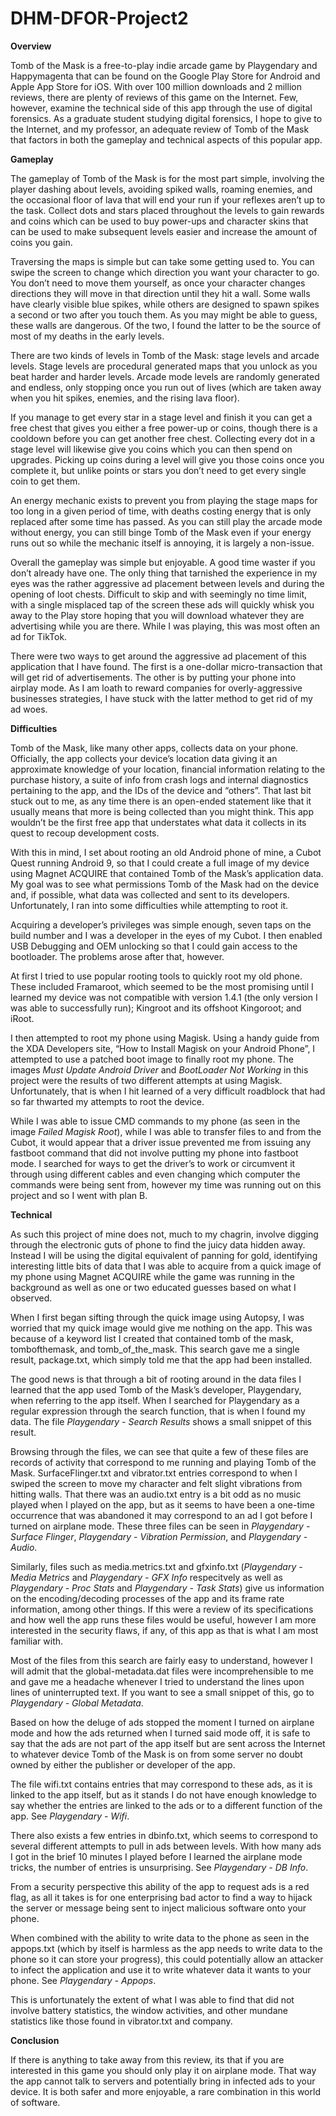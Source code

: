 # DHM-DFOR-Project2

**Overview**

Tomb of the Mask is a free-to-play indie arcade game by Playgendary and Happymagenta that can be found on the Google Play Store for Android and Apple App Store for iOS. With over 100 million downloads and 2 million reviews, there are plenty of reviews of this game on the Internet. Few, however, examine the technical side of this app through the use of digital forensics. As a graduate student studying digital forensics, I hope to give to the Internet, and my professor, an adequate review of Tomb of the Mask that factors in both the gameplay and technical aspects of this popular app.

**Gameplay**

The gameplay of Tomb of the Mask is for the most part simple, involving the player dashing about levels, avoiding spiked walls, roaming enemies, and the occasional floor of lava that will end your run if your reflexes aren’t up to the task. Collect dots and stars placed throughout the levels to gain rewards and coins which can be used to buy power-ups and character skins that can be used to make subsequent levels easier and increase the amount of coins you gain.

Traversing the maps is simple but can take some getting used to. You can swipe the screen to change which direction you want your character to go. You don’t need to move them yourself, as once your character changes directions they will move in that direction until they hit a wall. Some walls have clearly visible blue spikes, while others are designed to spawn spikes a second or two after you touch them. As you may might be able to guess, these walls are dangerous. Of the two, I found the latter to be the source of most of my deaths in the early levels.

There are two kinds of levels in Tomb of the Mask: stage levels and arcade levels. Stage levels are procedural generated maps that you unlock as you beat harder and harder levels. Arcade mode levels are randomly generated and endless, only stopping once you run out of lives (which are taken away when you hit spikes, enemies, and the rising lava floor). 

If you manage to get every star in a stage level and finish it you can get a free chest that gives you either a free power-up or coins, though there is a cooldown before you can get another free chest. Collecting every dot in a stage level will likewise give you coins which you can then spend on upgrades. Picking up coins during a level will give you those coins once you complete it, but unlike points or stars you don’t need to get every single coin to get them.

An energy mechanic exists to prevent you from playing the stage maps for too long in a given period of time, with deaths costing energy that is only replaced after some time has passed. As you can still play the arcade mode without energy, you can still binge Tomb of the Mask even if your energy runs out so while the mechanic itself is annoying, it is largely a non-issue.

Overall the gameplay was simple but enjoyable. A good time waster if you don’t already have one. The only thing that tarnished the experience in my eyes was the rather aggressive ad placement between levels and during the opening of loot chests. Difficult to skip and with seemingly no time limit, with a single misplaced tap of the screen these ads will quickly whisk you away to the Play store hoping that you will download whatever they are advertising while you are there. While I was playing, this was most often an ad for TikTok.

There were two ways to get around the aggressive ad placement of this application that I have found. The first is a one-dollar micro-transaction that will get rid of advertisements. The other is by putting your phone into airplay mode. As I am loath to reward companies for overly-aggressive businesses strategies, I have stuck with the latter method to get rid of my ad woes.

**Difficulties**

Tomb of the Mask, like many other apps, collects data on your phone. Officially, the app collects your device’s location data giving it an approximate knowledge of your location, financial information relating to the purchase history, a suite of info from crash logs and internal diagnostics pertaining to the app, and the IDs of the device and “others”. That last bit stuck out to me, as any time there is an open-ended statement like that it usually means that more is being collected than you might think. This app wouldn’t be the first free app that understates what data it collects in its quest to recoup development costs.

With this in mind, I set about rooting an old Android phone of mine, a Cubot Quest running Android 9, so that I could create a full image of my device using Magnet ACQUIRE that contained Tomb of the Mask’s application data. My goal was to see what permissions Tomb of the Mask had on the device and, if possible, what data was collected and sent to its developers. Unfortunately, I ran into some difficulties while attempting to root it.

Acquiring a developer’s privileges was simple enough, seven taps on the build number and I was a developer in the eyes of my Cubot. I then enabled USB Debugging and OEM unlocking so that I could gain access to the bootloader. The problems arose after that, however.

At first I tried to use popular rooting tools to quickly root my old phone. These included Framaroot, which seemed to be the most promising until I learned my device was not compatible with version 1.4.1 (the only version I was able to successfully run); Kingroot and its offshoot Kingoroot; and iRoot.

I then attempted to root my phone using Magisk. Using a handy guide from the XDA Developers site, “How to Install Magisk on your Android Phone”, I attempted to use a patched boot image to finally root my phone. The images *Must Update Android Driver* and *BootLoader Not Working* in this project were the results of two different attempts at using Magisk. Unfortunately, that is when I hit learned of a very difficult roadblock that had so far thwarted my attempts to root the device. 

While I was able to issue CMD commands to my phone (as seen in the image *Failed Magisk Root*), while I was able to transfer files to and from the Cubot, it would appear that a driver issue prevented me from issuing any fastboot command that did not involve putting my phone into fastboot mode. I searched for ways to get the driver’s to work or circumvent it through using different cables and even changing which computer the commands were being sent from, however my time was running out on this project and so I went with plan B.

**Technical**

As such this project of mine does not, much to my chagrin, involve digging through the electronic guts of phone to find the juicy data hidden away. Instead I will be using the digital equivalent of panning for gold, identifying interesting little bits of data that I was able to acquire from a quick image of my phone using Magnet ACQUIRE while the game was running in the background as well as one or two educated guesses based on what I observed.

When I first began sifting through the quick image using Autopsy, I was worried that my quick image would give me nothing on the app. This was because of a keyword list I created that contained tomb of the mask, tombofthemask, and tomb_of_the_mask. This search gave me a single result, package.txt, which simply told me that the app had been installed. 

The good news is that through a bit of rooting around in the data files I learned that the app used Tomb of the Mask’s developer, Playgendary, when referring to the app itself. When I searched for Playgendary as a regular expression through the search function, that is when I found my data. The file *Playgendary - Search Results* shows a small snippet of this result.

Browsing through the files, we can see that quite a few of these files are records of activity that correspond to me running and playing Tomb of the Mask. SurfaceFlinger.txt and vibrator.txt entries correspond to when I swiped the screen to move my character and felt slight vibrations from hitting walls. That there was an audio.txt entry is a bit odd as no music played when I played on the app, but as it seems to have been a one-time occurrence that was abandoned it may correspond to an ad I got before I turned on airplane mode. These three files can be seen in *Playgendary - Surface Flinger*, *Playgendary - Vibration Permission*, and *Playgendary - Audio*.

Similarly, files such as media.metrics.txt and gfxinfo.txt (*Playgendary - Media Metrics* and *Playgendary - GFX Info* respecitvely as well as *Playgendary - Proc Stats* and *Playgendary - Task Stats*) give us information on the encoding/decoding processes of the app and its frame rate information, among other things. If this were a review of its specifications and how well the app runs these files would be useful, however I am more interested in the security flaws, if any, of this app as that is what I am most familiar with.

Most of the files from this search are fairly easy to understand, however I will admit that the global-metadata.dat files were incomprehensible to me and gave me a headache whenever I tried to understand the lines upon lines of uninterrupted text. If you want to see a small snippet of this, go to *Playgendary - Global Metadata*.

Based on how the deluge of ads stopped the moment I turned on airplane mode and how the ads returned when I turned said mode off, it is safe to say that the ads are not part of the app itself but are sent across the Internet to whatever device Tomb of the Mask is on from some server no doubt owned by either the publisher or developer of the app. 

The file wifi.txt contains entries that may correspond to these ads, as it is linked to the app itself, but as it stands I do not have enough knowledge to say whether the entries are linked to the ads or to a different function of the app. See *Playgendary - Wifi*.

There also exists a few entries in dbinfo.txt, which seems to correspond to several different attempts to pull in ads between levels. With how many ads I got in the brief 10 minutes I played before I learned the airplane mode tricks, the number of entries is unsurprising. See *Playgendary - DB Info*.

From a security perspective this ability of the app to request ads is a red flag, as all it takes is for one enterprising bad actor to find a way to hijack the server or message being sent to inject malicious software onto your phone. 

When combined with the ability to write data to the phone as seen in the appops.txt (which by itself is harmless as the app needs to write data to the phone so it can store your progress), this could potentially allow an attacker to infect the application and use it to write whatever data it wants to your phone. See *Playgendary - Appops*.

This is unfortunately the extent of what I was able to find that did not involve battery statistics, the window activities, and other mundane statistics like those found in vibrator.txt and company. 

**Conclusion**

If there is anything to take away from this review, its that if you are interested in this game you should only play it on airplane mode. That way the app cannot talk to servers and potentially bring in infected ads to your device. It is both safer and more enjoyable, a rare combination in this world of software.
